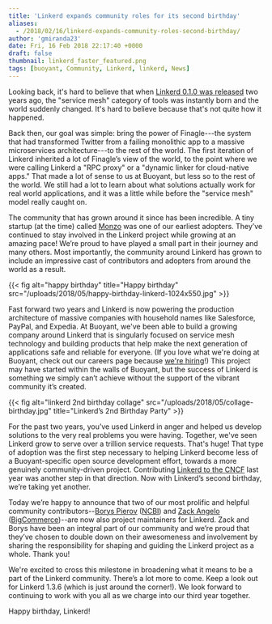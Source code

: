 ```yaml
---
title: 'Linkerd expands community roles for its second birthday'
aliases:
  - /2018/02/16/linkerd-expands-community-roles-second-birthday/
author: 'gmiranda23'
date: Fri, 16 Feb 2018 22:17:40 +0000
draft: false
thumbnail: linkerd_faster_featured.png
tags: [buoyant, Community, Linkerd, linkerd, News]
---
```


Looking back, it's hard to believe that when [Linkerd 0.1.0 was released](https://buoyant.io/2016/02/18/linkerd-twitter-style-operability-for-microservices/) two years ago, the "service mesh" category of tools was instantly born and the world suddenly changed. It's hard to believe because that's not quite how it happened.

Back then, our goal was simple: bring the power of Finagle---the system that had transformed Twitter from a failing monolithic app to a massive microservices architecture---to the rest of the world. The first iteration of Linkerd inherited a lot of Finagle’s view of the world, to the point where we were calling Linkerd a "RPC proxy" or a "dynamic linker for cloud-native apps." That made a lot of sense to us at Buoyant, but less so to the rest of the world. We still had a lot to learn about what solutions actually work for real world applications, and it was a little while before the "service mesh" model really caught on.

The community that has grown around it since has been incredible. A tiny startup (at the time) called [Monzo](https://monzo.com/) was one of our earliest adopters. They’ve continued to stay involved in the Linkerd project while growing at an amazing pace! We’re proud to have played a small part in their journey and many others. Most importantly, the community around Linkerd has grown to include an impressive cast of contributors and adopters from around the world as a result.

{{< fig
  alt="happy birthday"
  title="Happy birthday"
  src="/uploads/2018/05/happy-birthday-linkerd-1024x550.jpg" >}}

Fast forward two years and Linkerd is now powering the production architecture of massive companies with household names like Salesforce, PayPal, and Expedia. At Buoyant, we've been able to build a growing company around Linkerd that is singularly focused on service mesh technology and building products that help make the next generation of applications safe and reliable for everyone. (If you love what we're doing at Buoyant, check out our careers page because [we're hiring](https://buoyant.io/careers/)!) This project may have started within the walls of Buoyant, but the success of Linkerd is something we simply can’t achieve without the support of the vibrant community it’s created.

{{< fig
  alt="linkerd 2nd birthday collage"
  src="/uploads/2018/05/collage-birthday.jpg"
  title="Linkerd’s 2nd Birthday Party" >}}

For the past two years, you’ve used Linkerd in anger and helped us develop solutions to the very real problems you were having. Together, we've seen Linkerd grow to serve over a trillion service requests. That's huge! That type of adoption was the first step necessary to helping Linkerd become less of a Buoyant-specific open source development effort, towards a more genuinely community-driven project. Contributing [Linkerd to the CNCF](https://buoyant.io/2017/01/23/linkerd-joins-the-cloud-native-computing-foundation/) last year was another step in that direction. Now with Linkerd’s second birthday, we’re taking yet another.

Today we’re happy to announce that two of our most prolific and helpful community contributors--[Borys Pierov](https://github.com/Ashald) ([NCBI](https://www.ncbi.nlm.nih.gov/)) and [Zack Angelo](https://github.com/zackangelo) ([BigCommerce](https://www.bigcommerce.com))--are now also project maintainers for Linkerd. Zack and Borys have been an integral part of our community and we’re proud that they’ve chosen to double down on their awesomeness and involvement by sharing the responsibility for shaping and guiding the Linkerd project as a whole. Thank you!

We're excited to cross this milestone in broadening what it means to be a part of the Linkerd community. There’s a lot more to come. Keep a look out for Linkerd 1.3.6 (which is just around the corner!). We look forward to continuing to work with you all as we charge into our third year together.

Happy birthday, Linkerd!
